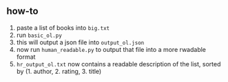 ## how-to

1. paste a list of books into `big.txt`
2. run `basic_ol.py`
3. this will output a json file into `output_ol.json`
4. now run `human_readable.py` to output that file into a more rwadable format
5. `hr_output_ol.txt` now contains a readable description of the list, sorted by (1. author, 2. rating, 3. title)
